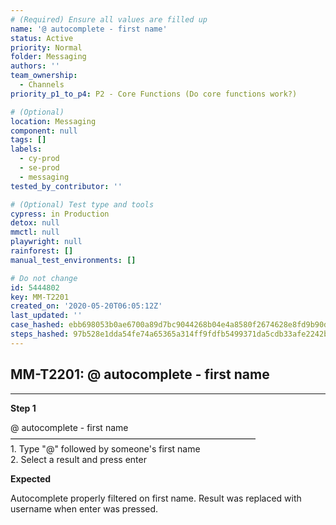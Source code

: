 ```yaml
---
# (Required) Ensure all values are filled up
name: '@ autocomplete - first name'
status: Active
priority: Normal
folder: Messaging
authors: ''
team_ownership:
  - Channels
priority_p1_to_p4: P2 - Core Functions (Do core functions work?)

# (Optional)
location: Messaging
component: null
tags: []
labels:
  - cy-prod
  - se-prod
  - messaging
tested_by_contributor: ''

# (Optional) Test type and tools
cypress: in Production
detox: null
mmctl: null
playwright: null
rainforest: []
manual_test_environments: []

# Do not change
id: 5444802
key: MM-T2201
created_on: '2020-05-20T06:05:12Z'
last_updated: ''
case_hashed: ebb698053b0ae6700a89d7bc9044268b04e4a8580f2674628e8fd9b90d1dc2daa278376655a0af3368fa51b0fd47b2b9
steps_hashed: 97b528e1dda54fe74a65365a314ff9fdfb5499371da5cdb33afe2242b1f0d1854930e5852feef292c9215b752f5b7ef4
---
```


<!-- (Auto-generated) Based on frontmatter's "key" and "name" -->

## MM-T2201: @ autocomplete - first name

---

**Step 1**

@ autocomplete - first name\
————————————————————————————\
1\. Type "@" followed by someone's first name\
2\. Select a result and press enter

**Expected**

Autocomplete properly filtered on first name. Result was replaced with username when enter was pressed.
